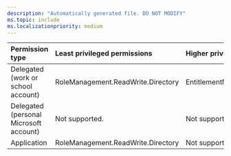 ```yaml
---
description: "Automatically generated file. DO NOT MODIFY"
ms.topic: include
ms.localizationpriority: medium
---
```


|Permission type|Least privileged permissions|Higher privileged permissions|
|:---|:---|:---|
|Delegated (work or school account)|RoleManagement.ReadWrite.Directory|EntitlementManagement.ReadWrite.All|
|Delegated (personal Microsoft account)|Not supported.|Not supported.|
|Application|RoleManagement.ReadWrite.Directory|Not supported.|

